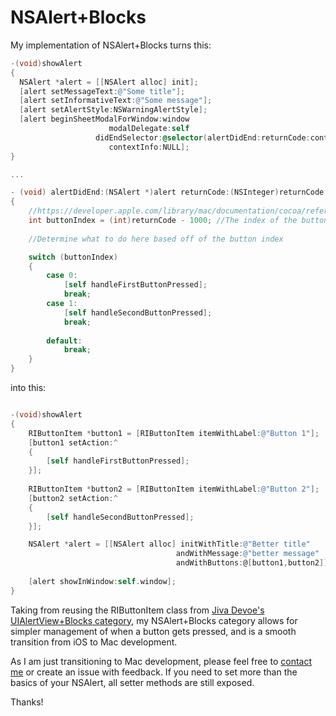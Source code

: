 NSAlert+Blocks
==============

My implementation of NSAlert+Blocks turns this:

```Objective-C
-(void)showAlert
{
  NSAlert *alert = [[NSAlert alloc] init];
  [alert setMessageText:@"Some title"];
  [alert setInformativeText:@"Some message"];
  [alert setAlertStyle:NSWarningAlertStyle];
  [alert beginSheetModalForWindow:window
                 	  modalDelegate:self
                   didEndSelector:@selector(alertDidEnd:returnCode:contextInfo:)
                      contextInfo:NULL];
}

...

- (void) alertDidEnd:(NSAlert *)alert returnCode:(NSInteger)returnCode contextInfo:(void *)contextInfo
{
    //https://developer.apple.com/library/mac/documentation/cocoa/reference/applicationkit/classes/NSAlert_Class/Reference/Reference.html#//apple_ref/doc/constant_group/Button_Return_Values
    int buttonIndex = (int)returnCode - 1000; //The index of the button pressed is 1000+ button number, so just subtract to get the index of the button that was pressed.
    
    //Determine what to do here based off of the button index

    switch (buttonIndex)
    {
        case 0:
            [self handleFirstButtonPressed];
            break;
        case 1:
            [self handleSecondButtonPressed];
            break;
            
        default:
            break;
    }
}


```

into this:

```Objective-C

-(void)showAlert
{
    RIButtonItem *button1 = [RIButtonItem itemWithLabel:@"Button 1"];
    [button1 setAction:^
    {
        [self handleFirstButtonPressed];
    }];
    
    RIButtonItem *button2 = [RIButtonItem itemWithLabel:@"Button 2"];
    [button2 setAction:^
    {
        [self handleSecondButtonPressed];
    }];

    NSAlert *alert = [[NSAlert alloc] initWithTitle:@"Better title"    
                                     andWithMessage:@"better message"    
                                     andWithButtons:@[button1,button2]];
                                 
    [alert showInWindow:self.window]; 
}
```

Taking from reusing the RIButtonItem class from [Jiva Devoe's](http://www.random-ideas.net/) [UIAlertView+Blocks category](https://github.com/jivadevoe/UIAlertView-Blocks),
my NSAlert+Blocks category allows for simpler management of when a button gets pressed, and is a smooth transition from iOS to Mac development.

As I am just transitioning to Mac development, please feel free to [contact me](https://twitter.com/willchilcutt) or create an issue with feedback. If you need to set more than the basics of your NSAlert, all setter methods are still exposed.

Thanks!
